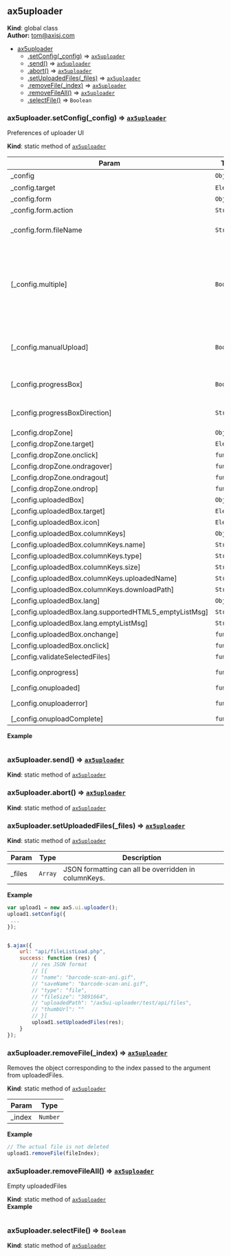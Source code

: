 <a name="ax5uploader"></a>

## ax5uploader
**Kind**: global class  
**Author:** tom@axisj.com  

* [ax5uploader](#ax5uploader)
    * [.setConfig(_config)](#ax5uploader.setConfig) ⇒ <code>[ax5uploader](#ax5uploader)</code>
    * [.send()](#ax5uploader.send) ⇒ <code>[ax5uploader](#ax5uploader)</code>
    * [.abort()](#ax5uploader.abort) ⇒ <code>[ax5uploader](#ax5uploader)</code>
    * [.setUploadedFiles(_files)](#ax5uploader.setUploadedFiles) ⇒ <code>[ax5uploader](#ax5uploader)</code>
    * [.removeFile(_index)](#ax5uploader.removeFile) ⇒ <code>[ax5uploader](#ax5uploader)</code>
    * [.removeFileAll()](#ax5uploader.removeFileAll) ⇒ <code>[ax5uploader](#ax5uploader)</code>
    * [.selectFile()](#ax5uploader.selectFile) ⇒ <code>Boolean</code>

<a name="ax5uploader.setConfig"></a>

### ax5uploader.setConfig(_config) ⇒ <code>[ax5uploader](#ax5uploader)</code>
Preferences of uploader UI

**Kind**: static method of <code>[ax5uploader](#ax5uploader)</code>  

| Param | Type | Default | Description |
| --- | --- | --- | --- |
| _config | <code>Object</code> |  | 클래스 속성값 |
| _config.target | <code>Element</code> |  |  |
| _config.form | <code>Object</code> |  |  |
| _config.form.action | <code>String</code> |  | upload URL |
| _config.form.fileName | <code>String</code> |  | The name key of the upload file |
| [_config.multiple] | <code>Boolean</code> | <code>false</code> | Whether multiple files. In a browser where fileApi is not supported (eg IE9), it only works with false. |
| [_config.manualUpload] | <code>Boolean</code> | <code>false</code> | Whether to automatically upload when a file is selected. |
| [_config.progressBox] | <code>Boolean</code> | <code>true</code> | Whether to use progressBox |
| [_config.progressBoxDirection] | <code>String</code> | <code>auto</code> | ProgressBox display direction |
| [_config.dropZone] | <code>Object</code> |  |  |
| [_config.dropZone.target] | <code>Element</code> |  |  |
| [_config.dropZone.onclick] | <code>function</code> |  |  |
| [_config.dropZone.ondragover] | <code>function</code> |  |  |
| [_config.dropZone.ondragout] | <code>function</code> |  |  |
| [_config.dropZone.ondrop] | <code>function</code> |  |  |
| [_config.uploadedBox] | <code>Object</code> |  |  |
| [_config.uploadedBox.target] | <code>Element</code> |  |  |
| [_config.uploadedBox.icon] | <code>Element</code> |  |  |
| [_config.uploadedBox.columnKeys] | <code>Object</code> |  |  |
| [_config.uploadedBox.columnKeys.name] | <code>String</code> |  |  |
| [_config.uploadedBox.columnKeys.type] | <code>String</code> |  |  |
| [_config.uploadedBox.columnKeys.size] | <code>String</code> |  |  |
| [_config.uploadedBox.columnKeys.uploadedName] | <code>String</code> |  |  |
| [_config.uploadedBox.columnKeys.downloadPath] | <code>String</code> |  |  |
| [_config.uploadedBox.lang] | <code>Object</code> |  |  |
| [_config.uploadedBox.lang.supportedHTML5_emptyListMsg] | <code>String</code> |  |  |
| [_config.uploadedBox.lang.emptyListMsg] | <code>String</code> |  |  |
| [_config.uploadedBox.onchange] | <code>function</code> |  |  |
| [_config.uploadedBox.onclick] | <code>function</code> |  |  |
| [_config.validateSelectedFiles] | <code>function</code> |  |  |
| [_config.onprogress] | <code>function</code> |  | return loaded, total |
| [_config.onuploaded] | <code>function</code> |  | return self |
| [_config.onuploaderror] | <code>function</code> |  | return self, error |
| [_config.onuploadComplete] | <code>function</code> |  | return self |

**Example**  
```js

```
<a name="ax5uploader.send"></a>

### ax5uploader.send() ⇒ <code>[ax5uploader](#ax5uploader)</code>
**Kind**: static method of <code>[ax5uploader](#ax5uploader)</code>  
<a name="ax5uploader.abort"></a>

### ax5uploader.abort() ⇒ <code>[ax5uploader](#ax5uploader)</code>
**Kind**: static method of <code>[ax5uploader](#ax5uploader)</code>  
<a name="ax5uploader.setUploadedFiles"></a>

### ax5uploader.setUploadedFiles(_files) ⇒ <code>[ax5uploader](#ax5uploader)</code>
**Kind**: static method of <code>[ax5uploader](#ax5uploader)</code>  

| Param | Type | Description |
| --- | --- | --- |
| _files | <code>Array</code> | JSON formatting can all be overridden in columnKeys. |

**Example**  
```js
var upload1 = new ax5.ui.uploader();
upload1.setConfig({
 ...
});


$.ajax({
    url: "api/fileListLoad.php",
    success: function (res) {
        // res JSON format
        // [{
        // "name": "barcode-scan-ani.gif",
        // "saveName": "barcode-scan-ani.gif",
        // "type": "file",
        // "fileSize": "3891664",
        // "uploadedPath": "/ax5ui-uploader/test/api/files",
        // "thumbUrl": ""
        // }]
        upload1.setUploadedFiles(res);
    }
});
```
<a name="ax5uploader.removeFile"></a>

### ax5uploader.removeFile(_index) ⇒ <code>[ax5uploader](#ax5uploader)</code>
Removes the object corresponding to the index passed to the argument from uploadedFiles.

**Kind**: static method of <code>[ax5uploader](#ax5uploader)</code>  

| Param | Type |
| --- | --- |
| _index | <code>Number</code> | 

**Example**  
```js
// The actual file is not deleted
upload1.removeFile(fileIndex);
```
<a name="ax5uploader.removeFileAll"></a>

### ax5uploader.removeFileAll() ⇒ <code>[ax5uploader](#ax5uploader)</code>
Empty uploadedFiles

**Kind**: static method of <code>[ax5uploader](#ax5uploader)</code>  
**Example**  
```js

```
<a name="ax5uploader.selectFile"></a>

### ax5uploader.selectFile() ⇒ <code>Boolean</code>
**Kind**: static method of <code>[ax5uploader](#ax5uploader)</code>  
